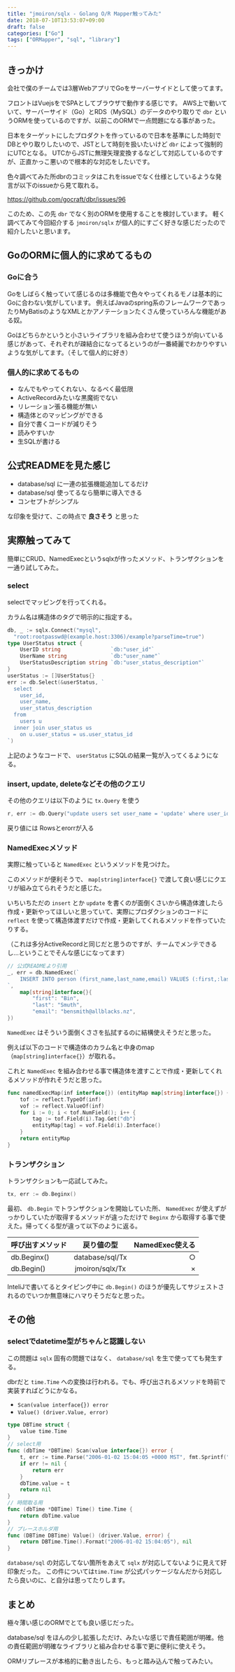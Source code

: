 ```yaml
---
title: "jmoiron/sqlx - Golang O/R Mapper触ってみた"
date: 2018-07-10T13:53:07+09:00
draft: false
categories: ["Go"]
tags: ["ORMapper", "sql", "library"]
---
```


## きっかけ

会社で僕のチームでは3層WebアプリでGoをサーバーサイドとして使ってます。

フロントはVuejsをでSPAとしてブラウザで動作する感じです。
AWS上で動いていて、サーバーサイド（Go）とRDS（MySQL）のデータのやり取りで `dbr` というORMを使っているのですが、以前このORMで一点問題になる事があった。

日本をターゲットにしたプロダクトを作っているので日本を基準にした時刻でDBとやり取りしたいので、JSTとして時刻を扱いたいけど `dbr` によって強制的にUTCとなる。
UTCからJSTに無理矢理変換するなどして対応しているのですが、正直かっこ悪いので根本的な対応をしたいです。

色々調べてみた所dbrのコミッタはこれをissueでなく仕様としているような発言が以下のissueから見て取れる。

https://github.com/gocraft/dbr/issues/96

このため、この先 `dbr` でなく別のORMを使用することを検討しています。
軽く調べてみて今回紹介する `jmoiron/sqlx` が個人的にすごく好きな感じだったので紹介したいと思います。

## GoのORMに個人的に求めてるもの

### Goに合う

Goをしばらく触っていて感じるのは多機能で色々やってくれるモノは基本的にGoに合わない気がしています。
例えばJavaのspring系のフレームワークであったりMyBatisのようなXMLとかアノテーションたくさん使っていろんな機能がある奴。


Goはどちらかというと小さいライブラリを組み合わせて使うほうが向いている感じがあって、それぞれが疎結合になってるというのが一番綺麗でわかりやすいような気がしてます。（そして個人的に好き）

### 個人的に求めてるもの

- なんでもやってくれない、なるべく最低限
- ActiveRecordみたいな黒魔術でない
- リレーション張る機能が無い
- 構造体とのマッピングができる
- 自分で書くコードが減りそう
- 読みやすいか
- 生SQLが書ける

## 公式READMEを見た感じ

 - database/sql に一連の拡張機能追加してるだけ
 - database/sql 使ってるなら簡単に導入できる
 - コンセプトがシンプル

な印象を受けて、この時点で **良さそう** と思った

## 実際触ってみて

簡単にCRUD、NamedExecというsqlxが作ったメソッド、トランザクションを一通り試してみた。

### select

selectでマッピングを行ってくれる。

カラム名は構造体のタグで明示的に指定する。

```example.go
db, _ := sqlx.Connect("mysql",
  "root:rootpasswd@(example.host:3306)/example?parseTime=true")
type UserStatus struct {
	UserID string                `db:"user_id"`
	UserName string              `db:"user_name"`
	UserStatusDescription string `db:"user_status_description"`
}
userStatus := []UserStatus{}
err := db.Select(&userStatus, `
  select
    user_id,
    user_name,
    user_status_description
  from
    users u
  inner join user_status us
    on u.user_status = us.user_status_id
`)
```

上記のようなコードで、 `userStatus` にSQLの結果一覧が入ってくるようになる。

### insert, update, deleteなどその他のクエリ

その他のクエリは以下のように `tx.Query` を使う

```example.go
r, err := db.Query("update users set user_name = 'update' where user_id = ?", 1)
```

戻り値には Rowsとerorrが入る

### NamedExecメソッド

実際に触っていると `NamedExec` というメソッドを見つけた。

このメソッドが便利そうで、 `map[string]interface{}` で渡して良い感じにクエリが組み立てられそうだと感じた。

いちいちただの `insert` とか `update` を書くのが面倒くさいから構造体渡したら作成・更新やってほしいと思っていて、実際にプロダクションのコードに `reflect` を使って構造体渡すだけで作成・更新してくれるメソッドを作っていたりする。

（これは多分ActiveRecordと同じだと思うのですが、チームでメンテできるし…ということでそんな感じになってます）


```example.go
// 公式READMEより引用
_, err = db.NamedExec(`
    INSERT INTO person (first_name,last_name,email) VALUES (:first,:last,:email)
`,
    map[string]interface{}{
        "first": "Bin",
        "last": "Smuth",
        "email": "bensmith@allblacks.nz",
})
```

`NamedExec` はそういう面倒くささを払拭するのに結構使えそうだと思った。

例えば以下のコードで構造体のカラム名と中身のmap（`map[string]interface{}`）が取れる。

これと `NamedExec` を組み合わせる事で構造体を渡すことで作成・更新してくれるメソッドが作れそうだと思った。

```example.go
func namedExecMap(inf interface{}) (entityMap map[string]interface{}) {
	tof := reflect.TypeOf(inf)
	vof := reflect.ValueOf(inf)
	for i := 0; i < tof.NumField(); i++ {
		tag := tof.Field(i).Tag.Get("db")
		entityMap[tag] = vof.Field(i).Interface()
	}
	return entityMap
}
```

### トランザクション

トランザクションも一応試してみた。

```example.go
tx, err := db.Beginx()
```

最初、 `db.Begin` でトランザクションを開始していた所、 `NamedExec` が使えずがっかりしていたが取得するメソッドが違っただけで `Beginx` から取得する事で使えた。帰ってくる型が違って以下のように返る。

| 呼び出すメソッド | 戻り値の型 | NamedExec使える |
|:--------------|:------------:|-------------:|
| db.Beginx() | database/sql/Tx | ○ |
| db.Begin() | jmoiron/sqlx/Tx | × |

InteliJで書いてるとタイピング中に `db.Begin()` のほうが優先してサジェストされるのでいつか無意味にハマりそうだなと思った。

## その他

### selectでdatetime型がちゃんと認識しない

この問題は `sqlx` 固有の問題ではなく、 `database/sql` を生で使ってても発生する。

dbrだと `time.Time` への変換は行われる。でも、呼び出されるメソッドを時前で実装すればどうにかなる。

- `Scan(value interface{}) error`
- `Value() (driver.Value, error)`

```self_time_type.go
type DBTime struct {
	value time.Time
}
// select用
func (dbTime *DBTime) Scan(value interface{}) error {
	t, err := time.Parse("2006-01-02 15:04:05 +0000 MST", fmt.Sprintf("%s", value))
	if err != nil {
		return err
	}
	dbTime.value = t
	return nil
}
// 時間取る用
func (dbTime *DBTime) Time() time.Time {
	return dbTime.value
}
// プレースホルダ用
func (DBTime DBTime) Value() (driver.Value, error) {
	return DBTime.Time().Format("2006-01-02 15:04:05"), nil
}
```

`database/sql` の対応してない箇所をあえて `sqlx` が対応してないように見えて好印象だった。
この件については`time.Time` が公式パッケージなんだから対応したら良いのに、と自分は思ってたりします。


## まとめ

極々薄い感じのORMでとても良い感じだった。

database/sql をほんの少し拡張しただけ、みたいな感じで責任範囲が明確。他の責任範囲が明確なライブラリと組み合わせる事で更に便利に使えそう。

ORMリプレースが本格的に動き出したら、もっと踏み込んで触ってみたい。

